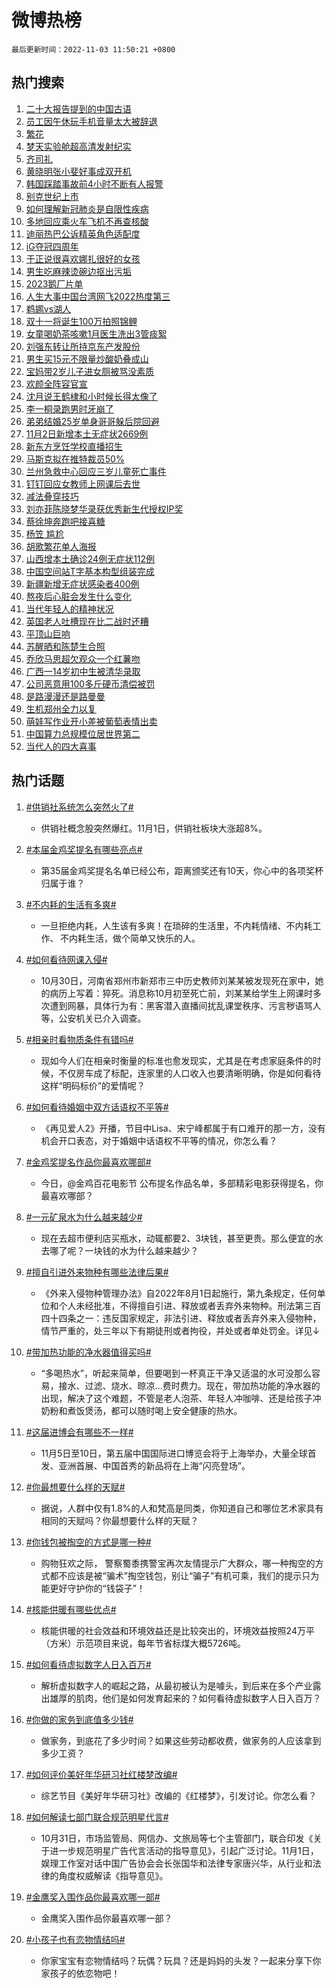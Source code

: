 # 微博热榜

`最后更新时间：2022-11-03 11:50:21 +0800`

## 热门搜索

1. [二十大报告提到的中国古语](https://m.weibo.cn/search?containerid=100103type%3D1%26t%3D10%26q%3D%23%E4%BA%8C%E5%8D%81%E5%A4%A7%E6%8A%A5%E5%91%8A%E6%8F%90%E5%88%B0%E7%9A%84%E4%B8%AD%E5%9B%BD%E5%8F%A4%E8%AF%AD%23&stream_entry_id=51&isnewpage=1&extparam=seat%3D1%26dgr%3D0%26c_type%3D51%26filter_type%3Drealtimehot%26pos%3D0%26cate%3D10103%26display_time%3D1667447419%26pre_seqid%3D16674474199970600105&luicode=10000011&lfid=106003type%253D25%2526t%253D3%2526disable_hot%253D1%2526filter_type%253Drealtimehot)
1. [员工因午休玩手机音量太大被辞退](https://m.weibo.cn/search?containerid=100103type%3D1%26t%3D10%26q%3D%23%E5%91%98%E5%B7%A5%E5%9B%A0%E5%8D%88%E4%BC%91%E7%8E%A9%E6%89%8B%E6%9C%BA%E9%9F%B3%E9%87%8F%E5%A4%AA%E5%A4%A7%E8%A2%AB%E8%BE%9E%E9%80%80%23&stream_entry_id=31&isnewpage=1&extparam=seat%3D1%26dgr%3D0%26c_type%3D31%26realpos%3D1%26filter_type%3Drealtimehot%26lcate%3D5001%26q%3D%2523%25E5%2591%2598%25E5%25B7%25A5%25E5%259B%25A0%25E5%258D%2588%25E4%25BC%2591%25E7%258E%25A9%25E6%2589%258B%25E6%259C%25BA%25E9%259F%25B3%25E9%2587%258F%25E5%25A4%25AA%25E5%25A4%25A7%25E8%25A2%25AB%25E8%25BE%259E%25E9%2580%2580%2523%26pos%3D0%26band_rank%3D1%26cate%3D0%26flag%3D1%26display_time%3D1667447419%26pre_seqid%3D16674474199970600105&luicode=10000011&lfid=106003type%253D25%2526t%253D3%2526disable_hot%253D1%2526filter_type%253Drealtimehot)
1. [繁花](https://m.weibo.cn/search?containerid=100103type%3D1%26t%3D10%26q%3D%E7%B9%81%E8%8A%B1&stream_entry_id=31&isnewpage=1&extparam=seat%3D1%26dgr%3D0%26c_type%3D31%26realpos%3D2%26filter_type%3Drealtimehot%26lcate%3D5001%26q%3D%25E7%25B9%2581%25E8%258A%25B1%26pos%3D1%26band_rank%3D2%26cate%3D0%26flag%3D1%26display_time%3D1667447419%26pre_seqid%3D16674474199970600105&luicode=10000011&lfid=106003type%253D25%2526t%253D3%2526disable_hot%253D1%2526filter_type%253Drealtimehot)
1. [梦天实验舱超高清发射纪实](https://m.weibo.cn/search?containerid=100103type%3D1%26t%3D10%26q%3D%23%E6%A2%A6%E5%A4%A9%E5%AE%9E%E9%AA%8C%E8%88%B1%E8%B6%85%E9%AB%98%E6%B8%85%E5%8F%91%E5%B0%84%E7%BA%AA%E5%AE%9E%23&stream_entry_id=31&isnewpage=1&extparam=seat%3D1%26dgr%3D0%26c_type%3D31%26realpos%3D3%26filter_type%3Drealtimehot%26lcate%3D5001%26q%3D%2523%25E6%25A2%25A6%25E5%25A4%25A9%25E5%25AE%259E%25E9%25AA%258C%25E8%2588%25B1%25E8%25B6%2585%25E9%25AB%2598%25E6%25B8%2585%25E5%258F%2591%25E5%25B0%2584%25E7%25BA%25AA%25E5%25AE%259E%2523%26pos%3D2%26band_rank%3D3%26cate%3D0%26flag%3D0%26display_time%3D1667447419%26pre_seqid%3D16674474199970600105&luicode=10000011&lfid=106003type%253D25%2526t%253D3%2526disable_hot%253D1%2526filter_type%253Drealtimehot)
1. [齐司礼](https://m.weibo.cn/search?containerid=100103type%3D1%26t%3D10%26q%3D%E9%BD%90%E5%8F%B8%E7%A4%BC&stream_entry_id=31&isnewpage=1&extparam=seat%3D1%26dgr%3D0%26c_type%3D31%26realpos%3D4%26filter_type%3Drealtimehot%26lcate%3D5001%26q%3D%25E9%25BD%2590%25E5%258F%25B8%25E7%25A4%25BC%26pos%3D3%26band_rank%3D4%26cate%3D0%26flag%3D1%26display_time%3D1667447419%26pre_seqid%3D16674474199970600105&luicode=10000011&lfid=106003type%253D25%2526t%253D3%2526disable_hot%253D1%2526filter_type%253Drealtimehot)
1. [黄晓明张小斐好事成双开机](https://m.weibo.cn/search?containerid=100103type%3D1%26t%3D10%26q%3D%23%E9%BB%84%E6%99%93%E6%98%8E%E5%BC%A0%E5%B0%8F%E6%96%90%E5%A5%BD%E4%BA%8B%E6%88%90%E5%8F%8C%E5%BC%80%E6%9C%BA%23&stream_entry_id=31&isnewpage=1&extparam=seat%3D1%26dgr%3D0%26c_type%3D31%26realpos%3D5%26filter_type%3Drealtimehot%26lcate%3D5001%26q%3D%2523%25E9%25BB%2584%25E6%2599%2593%25E6%2598%258E%25E5%25BC%25A0%25E5%25B0%258F%25E6%2596%2590%25E5%25A5%25BD%25E4%25BA%258B%25E6%2588%2590%25E5%258F%258C%25E5%25BC%2580%25E6%259C%25BA%2523%26pos%3D4%26band_rank%3D5%26cate%3D0%26flag%3D1%26display_time%3D1667447419%26pre_seqid%3D16674474199970600105&luicode=10000011&lfid=106003type%253D25%2526t%253D3%2526disable_hot%253D1%2526filter_type%253Drealtimehot)
1. [韩国踩踏事故前4小时不断有人报警](https://m.weibo.cn/search?containerid=100103type%3D1%26t%3D10%26q%3D%23%E9%9F%A9%E5%9B%BD%E8%B8%A9%E8%B8%8F%E4%BA%8B%E6%95%85%E5%89%8D4%E5%B0%8F%E6%97%B6%E4%B8%8D%E6%96%AD%E6%9C%89%E4%BA%BA%E6%8A%A5%E8%AD%A6%23&stream_entry_id=31&isnewpage=1&extparam=seat%3D1%26dgr%3D0%26c_type%3D31%26realpos%3D6%26filter_type%3Drealtimehot%26lcate%3D5001%26q%3D%2523%25E9%259F%25A9%25E5%259B%25BD%25E8%25B8%25A9%25E8%25B8%258F%25E4%25BA%258B%25E6%2595%2585%25E5%2589%258D4%25E5%25B0%258F%25E6%2597%25B6%25E4%25B8%258D%25E6%2596%25AD%25E6%259C%2589%25E4%25BA%25BA%25E6%258A%25A5%25E8%25AD%25A6%2523%26pos%3D5%26band_rank%3D6%26cate%3D0%26flag%3D2%26display_time%3D1667447419%26pre_seqid%3D16674474199970600105&luicode=10000011&lfid=106003type%253D25%2526t%253D3%2526disable_hot%253D1%2526filter_type%253Drealtimehot)
1. [别克世纪上市](https://m.weibo.cn/search?containerid=100103type%3D1%26t%3D10%26q%3D%23%E5%88%AB%E5%85%8B%E4%B8%96%E7%BA%AA%E4%B8%8A%E5%B8%82%23&stream_entry_id=31&isnewpage=1&extparam=seat%3D1%26dgr%3D0%26c_type%3D31%26filter_type%3Drealtimehot%26lcate%3D5001%26adid%3D169930%26q%3D%2523%25E5%2588%25AB%25E5%2585%258B%25E4%25B8%2596%25E7%25BA%25AA%25E4%25B8%258A%25E5%25B8%2582%2523%26pos%3D6%26band_rank%3D7%26topic_ad%3D1%26cate%3D0%26display_time%3D1667447419%26pre_seqid%3D16674474199970600105&luicode=10000011&lfid=106003type%253D25%2526t%253D3%2526disable_hot%253D1%2526filter_type%253Drealtimehot)
1. [如何理解新冠肺炎是自限性疾病](https://m.weibo.cn/search?containerid=100103type%3D1%26t%3D10%26q%3D%23%E5%A6%82%E4%BD%95%E7%90%86%E8%A7%A3%E6%96%B0%E5%86%A0%E8%82%BA%E7%82%8E%E6%98%AF%E8%87%AA%E9%99%90%E6%80%A7%E7%96%BE%E7%97%85%23&stream_entry_id=31&isnewpage=1&extparam=seat%3D1%26dgr%3D0%26c_type%3D31%26realpos%3D7%26filter_type%3Drealtimehot%26lcate%3D5001%26q%3D%2523%25E5%25A6%2582%25E4%25BD%2595%25E7%2590%2586%25E8%25A7%25A3%25E6%2596%25B0%25E5%2586%25A0%25E8%2582%25BA%25E7%2582%258E%25E6%2598%25AF%25E8%2587%25AA%25E9%2599%2590%25E6%2580%25A7%25E7%2596%25BE%25E7%2597%2585%2523%26pos%3D7%26band_rank%3D7%26cate%3D0%26flag%3D0%26display_time%3D1667447419%26pre_seqid%3D16674474199970600105&luicode=10000011&lfid=106003type%253D25%2526t%253D3%2526disable_hot%253D1%2526filter_type%253Drealtimehot)
1. [多地回应乘火车飞机不再查核酸](https://m.weibo.cn/search?containerid=100103type%3D1%26t%3D10%26q%3D%23%E5%A4%9A%E5%9C%B0%E5%9B%9E%E5%BA%94%E4%B9%98%E7%81%AB%E8%BD%A6%E9%A3%9E%E6%9C%BA%E4%B8%8D%E5%86%8D%E6%9F%A5%E6%A0%B8%E9%85%B8%23&stream_entry_id=31&isnewpage=1&extparam=seat%3D1%26dgr%3D0%26c_type%3D31%26realpos%3D8%26filter_type%3Drealtimehot%26lcate%3D5001%26q%3D%2523%25E5%25A4%259A%25E5%259C%25B0%25E5%259B%259E%25E5%25BA%2594%25E4%25B9%2598%25E7%2581%25AB%25E8%25BD%25A6%25E9%25A3%259E%25E6%259C%25BA%25E4%25B8%258D%25E5%2586%258D%25E6%259F%25A5%25E6%25A0%25B8%25E9%2585%25B8%2523%26pos%3D8%26band_rank%3D8%26cate%3D0%26flag%3D0%26display_time%3D1667447419%26pre_seqid%3D16674474199970600105&luicode=10000011&lfid=106003type%253D25%2526t%253D3%2526disable_hot%253D1%2526filter_type%253Drealtimehot)
1. [迪丽热巴公诉精英角色适配度](https://m.weibo.cn/search?containerid=100103type%3D1%26t%3D10%26q%3D%23%E8%BF%AA%E4%B8%BD%E7%83%AD%E5%B7%B4%E5%85%AC%E8%AF%89%E7%B2%BE%E8%8B%B1%E8%A7%92%E8%89%B2%E9%80%82%E9%85%8D%E5%BA%A6%23&stream_entry_id=31&isnewpage=1&extparam=seat%3D1%26dgr%3D0%26c_type%3D31%26realpos%3D9%26filter_type%3Drealtimehot%26lcate%3D5001%26q%3D%2523%25E8%25BF%25AA%25E4%25B8%25BD%25E7%2583%25AD%25E5%25B7%25B4%25E5%2585%25AC%25E8%25AF%2589%25E7%25B2%25BE%25E8%258B%25B1%25E8%25A7%2592%25E8%2589%25B2%25E9%2580%2582%25E9%2585%258D%25E5%25BA%25A6%2523%26pos%3D9%26band_rank%3D9%26cate%3D0%26flag%3D1%26display_time%3D1667447419%26pre_seqid%3D16674474199970600105&luicode=10000011&lfid=106003type%253D25%2526t%253D3%2526disable_hot%253D1%2526filter_type%253Drealtimehot)
1. [iG夺冠四周年](https://m.weibo.cn/search?containerid=100103type%3D1%26t%3D10%26q%3D%23iG%E5%A4%BA%E5%86%A0%E5%9B%9B%E5%91%A8%E5%B9%B4%23&stream_entry_id=31&isnewpage=1&extparam=seat%3D1%26dgr%3D0%26c_type%3D31%26realpos%3D10%26filter_type%3Drealtimehot%26lcate%3D5001%26q%3D%2523iG%25E5%25A4%25BA%25E5%2586%25A0%25E5%259B%259B%25E5%2591%25A8%25E5%25B9%25B4%2523%26pos%3D10%26band_rank%3D10%26cate%3D0%26flag%3D1%26display_time%3D1667447419%26pre_seqid%3D16674474199970600105&luicode=10000011&lfid=106003type%253D25%2526t%253D3%2526disable_hot%253D1%2526filter_type%253Drealtimehot)
1. [于正说很喜欢娜扎很好的女孩](https://m.weibo.cn/search?containerid=100103type%3D1%26t%3D10%26q%3D%23%E4%BA%8E%E6%AD%A3%E8%AF%B4%E5%BE%88%E5%96%9C%E6%AC%A2%E5%A8%9C%E6%89%8E%E5%BE%88%E5%A5%BD%E7%9A%84%E5%A5%B3%E5%AD%A9%23&stream_entry_id=31&isnewpage=1&extparam=seat%3D1%26dgr%3D0%26c_type%3D31%26realpos%3D11%26filter_type%3Drealtimehot%26lcate%3D5001%26q%3D%2523%25E4%25BA%258E%25E6%25AD%25A3%25E8%25AF%25B4%25E5%25BE%2588%25E5%2596%259C%25E6%25AC%25A2%25E5%25A8%259C%25E6%2589%258E%25E5%25BE%2588%25E5%25A5%25BD%25E7%259A%2584%25E5%25A5%25B3%25E5%25AD%25A9%2523%26pos%3D11%26band_rank%3D11%26cate%3D0%26flag%3D1%26display_time%3D1667447419%26pre_seqid%3D16674474199970600105&luicode=10000011&lfid=106003type%253D25%2526t%253D3%2526disable_hot%253D1%2526filter_type%253Drealtimehot)
1. [男生吃麻辣烫碗边抠出污垢](https://m.weibo.cn/search?containerid=100103type%3D1%26t%3D10%26q%3D%23%E7%94%B7%E7%94%9F%E5%90%83%E9%BA%BB%E8%BE%A3%E7%83%AB%E7%A2%97%E8%BE%B9%E6%8A%A0%E5%87%BA%E6%B1%A1%E5%9E%A2%23&stream_entry_id=31&isnewpage=1&extparam=seat%3D1%26dgr%3D0%26c_type%3D31%26realpos%3D12%26filter_type%3Drealtimehot%26lcate%3D5001%26q%3D%2523%25E7%2594%25B7%25E7%2594%259F%25E5%2590%2583%25E9%25BA%25BB%25E8%25BE%25A3%25E7%2583%25AB%25E7%25A2%2597%25E8%25BE%25B9%25E6%258A%25A0%25E5%2587%25BA%25E6%25B1%25A1%25E5%259E%25A2%2523%26pos%3D12%26band_rank%3D12%26cate%3D0%26flag%3D1%26display_time%3D1667447419%26pre_seqid%3D16674474199970600105&luicode=10000011&lfid=106003type%253D25%2526t%253D3%2526disable_hot%253D1%2526filter_type%253Drealtimehot)
1. [2023鹅厂片单](https://m.weibo.cn/search?containerid=100103type%3D1%26t%3D10%26q%3D%232023%E9%B9%85%E5%8E%82%E7%89%87%E5%8D%95%23&stream_entry_id=31&isnewpage=1&extparam=seat%3D1%26dgr%3D0%26c_type%3D31%26realpos%3D13%26filter_type%3Drealtimehot%26lcate%3D5001%26q%3D%25232023%25E9%25B9%2585%25E5%258E%2582%25E7%2589%2587%25E5%258D%2595%2523%26pos%3D13%26band_rank%3D13%26cate%3D0%26flag%3D1%26display_time%3D1667447419%26pre_seqid%3D16674474199970600105&luicode=10000011&lfid=106003type%253D25%2526t%253D3%2526disable_hot%253D1%2526filter_type%253Drealtimehot)
1. [人生大事中国台湾网飞2022热度第三](https://m.weibo.cn/search?containerid=100103type%3D1%26t%3D10%26q%3D%23%E4%BA%BA%E7%94%9F%E5%A4%A7%E4%BA%8B%E4%B8%AD%E5%9B%BD%E5%8F%B0%E6%B9%BE%E7%BD%91%E9%A3%9E2022%E7%83%AD%E5%BA%A6%E7%AC%AC%E4%B8%89%23&stream_entry_id=31&isnewpage=1&extparam=seat%3D1%26dgr%3D0%26c_type%3D31%26realpos%3D14%26filter_type%3Drealtimehot%26lcate%3D5001%26q%3D%2523%25E4%25BA%25BA%25E7%2594%259F%25E5%25A4%25A7%25E4%25BA%258B%25E4%25B8%25AD%25E5%259B%25BD%25E5%258F%25B0%25E6%25B9%25BE%25E7%25BD%2591%25E9%25A3%259E2022%25E7%2583%25AD%25E5%25BA%25A6%25E7%25AC%25AC%25E4%25B8%2589%2523%26pos%3D14%26band_rank%3D14%26cate%3D0%26flag%3D0%26display_time%3D1667447419%26pre_seqid%3D16674474199970600105&luicode=10000011&lfid=106003type%253D25%2526t%253D3%2526disable_hot%253D1%2526filter_type%253Drealtimehot)
1. [鹈鹕vs湖人](https://m.weibo.cn/search?containerid=100103type%3D1%26t%3D10%26q%3D%23%E9%B9%88%E9%B9%95vs%E6%B9%96%E4%BA%BA%23&stream_entry_id=31&isnewpage=1&extparam=seat%3D1%26dgr%3D0%26c_type%3D31%26realpos%3D15%26filter_type%3Drealtimehot%26lcate%3D5001%26q%3D%2523%25E9%25B9%2588%25E9%25B9%2595vs%25E6%25B9%2596%25E4%25BA%25BA%2523%26pos%3D15%26band_rank%3D15%26cate%3D0%26flag%3D1%26display_time%3D1667447419%26pre_seqid%3D16674474199970600105&luicode=10000011&lfid=106003type%253D25%2526t%253D3%2526disable_hot%253D1%2526filter_type%253Drealtimehot)
1. [双十一将诞生100万拍照锦鲤](https://m.weibo.cn/search?containerid=100103type%3D1%26t%3D10%26q%3D%23%E5%8F%8C%E5%8D%81%E4%B8%80%E5%B0%86%E8%AF%9E%E7%94%9F100%E4%B8%87%E6%8B%8D%E7%85%A7%E9%94%A6%E9%B2%A4%23&stream_entry_id=31&isnewpage=1&extparam=seat%3D1%26dgr%3D0%26c_type%3D31%26realpos%3D16%26filter_type%3Drealtimehot%26lcate%3D5001%26q%3D%2523%25E5%258F%258C%25E5%258D%2581%25E4%25B8%2580%25E5%25B0%2586%25E8%25AF%259E%25E7%2594%259F100%25E4%25B8%2587%25E6%258B%258D%25E7%2585%25A7%25E9%2594%25A6%25E9%25B2%25A4%2523%26pos%3D16%26band_rank%3D16%26cate%3D0%26flag%3D1%26display_time%3D1667447419%26pre_seqid%3D16674474199970600105&luicode=10000011&lfid=106003type%253D25%2526t%253D3%2526disable_hot%253D1%2526filter_type%253Drealtimehot)
1. [女童喝奶茶咳嗽1月医生洗出3管痰絮](https://m.weibo.cn/search?containerid=100103type%3D1%26t%3D10%26q%3D%23%E5%A5%B3%E7%AB%A5%E5%96%9D%E5%A5%B6%E8%8C%B6%E5%92%B3%E5%97%BD1%E6%9C%88%E5%8C%BB%E7%94%9F%E6%B4%97%E5%87%BA3%E7%AE%A1%E7%97%B0%E7%B5%AE%23&stream_entry_id=31&isnewpage=1&extparam=seat%3D1%26dgr%3D0%26c_type%3D31%26realpos%3D17%26filter_type%3Drealtimehot%26lcate%3D5001%26q%3D%2523%25E5%25A5%25B3%25E7%25AB%25A5%25E5%2596%259D%25E5%25A5%25B6%25E8%258C%25B6%25E5%2592%25B3%25E5%2597%25BD1%25E6%259C%2588%25E5%258C%25BB%25E7%2594%259F%25E6%25B4%2597%25E5%2587%25BA3%25E7%25AE%25A1%25E7%2597%25B0%25E7%25B5%25AE%2523%26pos%3D17%26band_rank%3D17%26cate%3D0%26flag%3D0%26display_time%3D1667447419%26pre_seqid%3D16674474199970600105&luicode=10000011&lfid=106003type%253D25%2526t%253D3%2526disable_hot%253D1%2526filter_type%253Drealtimehot)
1. [刘强东转让所持京东产发股份](https://m.weibo.cn/search?containerid=100103type%3D1%26t%3D10%26q%3D%23%E5%88%98%E5%BC%BA%E4%B8%9C%E8%BD%AC%E8%AE%A9%E6%89%80%E6%8C%81%E4%BA%AC%E4%B8%9C%E4%BA%A7%E5%8F%91%E8%82%A1%E4%BB%BD%23&stream_entry_id=31&isnewpage=1&extparam=seat%3D1%26dgr%3D0%26c_type%3D31%26realpos%3D18%26filter_type%3Drealtimehot%26lcate%3D5001%26q%3D%2523%25E5%2588%2598%25E5%25BC%25BA%25E4%25B8%259C%25E8%25BD%25AC%25E8%25AE%25A9%25E6%2589%2580%25E6%258C%2581%25E4%25BA%25AC%25E4%25B8%259C%25E4%25BA%25A7%25E5%258F%2591%25E8%2582%25A1%25E4%25BB%25BD%2523%26pos%3D18%26band_rank%3D18%26cate%3D0%26flag%3D0%26display_time%3D1667447419%26pre_seqid%3D16674474199970600105&luicode=10000011&lfid=106003type%253D25%2526t%253D3%2526disable_hot%253D1%2526filter_type%253Drealtimehot)
1. [男生买15元不限量炒酸奶叠成山](https://m.weibo.cn/search?containerid=100103type%3D1%26t%3D10%26q%3D%23%E7%94%B7%E7%94%9F%E4%B9%B015%E5%85%83%E4%B8%8D%E9%99%90%E9%87%8F%E7%82%92%E9%85%B8%E5%A5%B6%E5%8F%A0%E6%88%90%E5%B1%B1%23&stream_entry_id=31&isnewpage=1&extparam=seat%3D1%26dgr%3D0%26c_type%3D31%26realpos%3D19%26filter_type%3Drealtimehot%26lcate%3D5001%26q%3D%2523%25E7%2594%25B7%25E7%2594%259F%25E4%25B9%25B015%25E5%2585%2583%25E4%25B8%258D%25E9%2599%2590%25E9%2587%258F%25E7%2582%2592%25E9%2585%25B8%25E5%25A5%25B6%25E5%258F%25A0%25E6%2588%2590%25E5%25B1%25B1%2523%26pos%3D19%26band_rank%3D19%26cate%3D0%26flag%3D0%26display_time%3D1667447419%26pre_seqid%3D16674474199970600105&luicode=10000011&lfid=106003type%253D25%2526t%253D3%2526disable_hot%253D1%2526filter_type%253Drealtimehot)
1. [宝妈带2岁儿子进女厕被骂没素质](https://m.weibo.cn/search?containerid=100103type%3D1%26t%3D10%26q%3D%23%E5%AE%9D%E5%A6%88%E5%B8%A62%E5%B2%81%E5%84%BF%E5%AD%90%E8%BF%9B%E5%A5%B3%E5%8E%95%E8%A2%AB%E9%AA%82%E6%B2%A1%E7%B4%A0%E8%B4%A8%23&stream_entry_id=31&isnewpage=1&extparam=seat%3D1%26dgr%3D0%26c_type%3D31%26realpos%3D20%26filter_type%3Drealtimehot%26lcate%3D5001%26q%3D%2523%25E5%25AE%259D%25E5%25A6%2588%25E5%25B8%25A62%25E5%25B2%2581%25E5%2584%25BF%25E5%25AD%2590%25E8%25BF%259B%25E5%25A5%25B3%25E5%258E%2595%25E8%25A2%25AB%25E9%25AA%2582%25E6%25B2%25A1%25E7%25B4%25A0%25E8%25B4%25A8%2523%26pos%3D20%26band_rank%3D20%26cate%3D0%26flag%3D0%26display_time%3D1667447419%26pre_seqid%3D16674474199970600105&luicode=10000011&lfid=106003type%253D25%2526t%253D3%2526disable_hot%253D1%2526filter_type%253Drealtimehot)
1. [欢颜全阵容官宣](https://m.weibo.cn/search?containerid=100103type%3D1%26t%3D10%26q%3D%23%E6%AC%A2%E9%A2%9C%E5%85%A8%E9%98%B5%E5%AE%B9%E5%AE%98%E5%AE%A3%23&stream_entry_id=31&isnewpage=1&extparam=seat%3D1%26dgr%3D0%26c_type%3D31%26realpos%3D21%26filter_type%3Drealtimehot%26lcate%3D5001%26q%3D%2523%25E6%25AC%25A2%25E9%25A2%259C%25E5%2585%25A8%25E9%2598%25B5%25E5%25AE%25B9%25E5%25AE%2598%25E5%25AE%25A3%2523%26pos%3D21%26band_rank%3D21%26cate%3D0%26flag%3D1%26display_time%3D1667447419%26pre_seqid%3D16674474199970600105&luicode=10000011&lfid=106003type%253D25%2526t%253D3%2526disable_hot%253D1%2526filter_type%253Drealtimehot)
1. [沈月说王鹤棣和小时候长得太像了](https://m.weibo.cn/search?containerid=100103type%3D1%26t%3D10%26q%3D%23%E6%B2%88%E6%9C%88%E8%AF%B4%E7%8E%8B%E9%B9%A4%E6%A3%A3%E5%92%8C%E5%B0%8F%E6%97%B6%E5%80%99%E9%95%BF%E5%BE%97%E5%A4%AA%E5%83%8F%E4%BA%86%23&stream_entry_id=31&isnewpage=1&extparam=seat%3D1%26dgr%3D0%26c_type%3D31%26realpos%3D22%26filter_type%3Drealtimehot%26lcate%3D5001%26q%3D%2523%25E6%25B2%2588%25E6%259C%2588%25E8%25AF%25B4%25E7%258E%258B%25E9%25B9%25A4%25E6%25A3%25A3%25E5%2592%258C%25E5%25B0%258F%25E6%2597%25B6%25E5%2580%2599%25E9%2595%25BF%25E5%25BE%2597%25E5%25A4%25AA%25E5%2583%258F%25E4%25BA%2586%2523%26pos%3D22%26band_rank%3D22%26cate%3D0%26flag%3D0%26display_time%3D1667447419%26pre_seqid%3D16674474199970600105&luicode=10000011&lfid=106003type%253D25%2526t%253D3%2526disable_hot%253D1%2526filter_type%253Drealtimehot)
1. [李一桐录跑男时牙崩了](https://m.weibo.cn/search?containerid=100103type%3D1%26t%3D10%26q%3D%23%E6%9D%8E%E4%B8%80%E6%A1%90%E5%BD%95%E8%B7%91%E7%94%B7%E6%97%B6%E7%89%99%E5%B4%A9%E4%BA%86%23&stream_entry_id=31&isnewpage=1&extparam=seat%3D1%26dgr%3D0%26c_type%3D31%26realpos%3D23%26filter_type%3Drealtimehot%26lcate%3D5001%26q%3D%2523%25E6%259D%258E%25E4%25B8%2580%25E6%25A1%2590%25E5%25BD%2595%25E8%25B7%2591%25E7%2594%25B7%25E6%2597%25B6%25E7%2589%2599%25E5%25B4%25A9%25E4%25BA%2586%2523%26pos%3D23%26band_rank%3D23%26cate%3D0%26flag%3D2%26display_time%3D1667447419%26pre_seqid%3D16674474199970600105&luicode=10000011&lfid=106003type%253D25%2526t%253D3%2526disable_hot%253D1%2526filter_type%253Drealtimehot)
1. [弟弟结婚25岁单身哥哥躲后院回避](https://m.weibo.cn/search?containerid=100103type%3D1%26t%3D10%26q%3D%23%E5%BC%9F%E5%BC%9F%E7%BB%93%E5%A9%9A25%E5%B2%81%E5%8D%95%E8%BA%AB%E5%93%A5%E5%93%A5%E8%BA%B2%E5%90%8E%E9%99%A2%E5%9B%9E%E9%81%BF%23&stream_entry_id=31&isnewpage=1&extparam=seat%3D1%26dgr%3D0%26c_type%3D31%26realpos%3D24%26filter_type%3Drealtimehot%26lcate%3D5001%26q%3D%2523%25E5%25BC%259F%25E5%25BC%259F%25E7%25BB%2593%25E5%25A9%259A25%25E5%25B2%2581%25E5%258D%2595%25E8%25BA%25AB%25E5%2593%25A5%25E5%2593%25A5%25E8%25BA%25B2%25E5%2590%258E%25E9%2599%25A2%25E5%259B%259E%25E9%2581%25BF%2523%26pos%3D24%26band_rank%3D24%26cate%3D0%26flag%3D0%26display_time%3D1667447419%26pre_seqid%3D16674474199970600105&luicode=10000011&lfid=106003type%253D25%2526t%253D3%2526disable_hot%253D1%2526filter_type%253Drealtimehot)
1. [11月2日新增本土无症状2669例](https://m.weibo.cn/search?containerid=100103type%3D1%26t%3D10%26q%3D%2311%E6%9C%882%E6%97%A5%E6%96%B0%E5%A2%9E%E6%9C%AC%E5%9C%9F%E6%97%A0%E7%97%87%E7%8A%B62669%E4%BE%8B%23&stream_entry_id=31&isnewpage=1&extparam=seat%3D1%26dgr%3D0%26c_type%3D31%26realpos%3D25%26filter_type%3Drealtimehot%26lcate%3D5001%26q%3D%252311%25E6%259C%25882%25E6%2597%25A5%25E6%2596%25B0%25E5%25A2%259E%25E6%259C%25AC%25E5%259C%259F%25E6%2597%25A0%25E7%2597%2587%25E7%258A%25B62669%25E4%25BE%258B%2523%26pos%3D25%26band_rank%3D25%26cate%3D0%26flag%3D0%26display_time%3D1667447419%26pre_seqid%3D16674474199970600105&luicode=10000011&lfid=106003type%253D25%2526t%253D3%2526disable_hot%253D1%2526filter_type%253Drealtimehot)
1. [新东方烹饪学校直播招生](https://m.weibo.cn/search?containerid=100103type%3D1%26t%3D10%26q%3D%23%E6%96%B0%E4%B8%9C%E6%96%B9%E7%83%B9%E9%A5%AA%E5%AD%A6%E6%A0%A1%E7%9B%B4%E6%92%AD%E6%8B%9B%E7%94%9F%23&stream_entry_id=31&isnewpage=1&extparam=seat%3D1%26dgr%3D0%26c_type%3D31%26realpos%3D26%26filter_type%3Drealtimehot%26lcate%3D5001%26q%3D%2523%25E6%2596%25B0%25E4%25B8%259C%25E6%2596%25B9%25E7%2583%25B9%25E9%25A5%25AA%25E5%25AD%25A6%25E6%25A0%25A1%25E7%259B%25B4%25E6%2592%25AD%25E6%258B%259B%25E7%2594%259F%2523%26pos%3D26%26band_rank%3D26%26cate%3D0%26flag%3D1%26display_time%3D1667447419%26pre_seqid%3D16674474199970600105&luicode=10000011&lfid=106003type%253D25%2526t%253D3%2526disable_hot%253D1%2526filter_type%253Drealtimehot)
1. [马斯克拟在推特裁员50%](https://m.weibo.cn/search?containerid=100103type%3D1%26t%3D10%26q%3D%23%E9%A9%AC%E6%96%AF%E5%85%8B%E6%8B%9F%E5%9C%A8%E6%8E%A8%E7%89%B9%E8%A3%81%E5%91%9850%25%23&stream_entry_id=31&isnewpage=1&extparam=seat%3D1%26dgr%3D0%26c_type%3D31%26realpos%3D27%26filter_type%3Drealtimehot%26lcate%3D5001%26q%3D%2523%25E9%25A9%25AC%25E6%2596%25AF%25E5%2585%258B%25E6%258B%259F%25E5%259C%25A8%25E6%258E%25A8%25E7%2589%25B9%25E8%25A3%2581%25E5%2591%259850%2525%2523%26pos%3D27%26band_rank%3D27%26cate%3D0%26flag%3D0%26display_time%3D1667447419%26pre_seqid%3D16674474199970600105&luicode=10000011&lfid=106003type%253D25%2526t%253D3%2526disable_hot%253D1%2526filter_type%253Drealtimehot)
1. [兰州急救中心回应三岁儿童死亡事件](https://m.weibo.cn/search?containerid=100103type%3D1%26t%3D10%26q%3D%23%E5%85%B0%E5%B7%9E%E6%80%A5%E6%95%91%E4%B8%AD%E5%BF%83%E5%9B%9E%E5%BA%94%E4%B8%89%E5%B2%81%E5%84%BF%E7%AB%A5%E6%AD%BB%E4%BA%A1%E4%BA%8B%E4%BB%B6%23&stream_entry_id=31&isnewpage=1&extparam=seat%3D1%26dgr%3D0%26c_type%3D31%26realpos%3D28%26filter_type%3Drealtimehot%26lcate%3D5001%26q%3D%2523%25E5%2585%25B0%25E5%25B7%259E%25E6%2580%25A5%25E6%2595%2591%25E4%25B8%25AD%25E5%25BF%2583%25E5%259B%259E%25E5%25BA%2594%25E4%25B8%2589%25E5%25B2%2581%25E5%2584%25BF%25E7%25AB%25A5%25E6%25AD%25BB%25E4%25BA%25A1%25E4%25BA%258B%25E4%25BB%25B6%2523%26pos%3D28%26band_rank%3D28%26cate%3D0%26flag%3D0%26display_time%3D1667447419%26pre_seqid%3D16674474199970600105&luicode=10000011&lfid=106003type%253D25%2526t%253D3%2526disable_hot%253D1%2526filter_type%253Drealtimehot)
1. [钉钉回应女教师上网课后去世](https://m.weibo.cn/search?containerid=100103type%3D1%26t%3D10%26q%3D%23%E9%92%89%E9%92%89%E5%9B%9E%E5%BA%94%E5%A5%B3%E6%95%99%E5%B8%88%E4%B8%8A%E7%BD%91%E8%AF%BE%E5%90%8E%E5%8E%BB%E4%B8%96%23&stream_entry_id=31&isnewpage=1&extparam=seat%3D1%26dgr%3D0%26c_type%3D31%26realpos%3D29%26filter_type%3Drealtimehot%26lcate%3D5001%26q%3D%2523%25E9%2592%2589%25E9%2592%2589%25E5%259B%259E%25E5%25BA%2594%25E5%25A5%25B3%25E6%2595%2599%25E5%25B8%2588%25E4%25B8%258A%25E7%25BD%2591%25E8%25AF%25BE%25E5%2590%258E%25E5%258E%25BB%25E4%25B8%2596%2523%26pos%3D29%26band_rank%3D29%26cate%3D0%26flag%3D0%26display_time%3D1667447419%26pre_seqid%3D16674474199970600105&luicode=10000011&lfid=106003type%253D25%2526t%253D3%2526disable_hot%253D1%2526filter_type%253Drealtimehot)
1. [减法叠穿技巧](https://m.weibo.cn/search?containerid=100103type%3D1%26t%3D10%26q%3D%23%E5%87%8F%E6%B3%95%E5%8F%A0%E7%A9%BF%E6%8A%80%E5%B7%A7%23&stream_entry_id=31&isnewpage=1&extparam=seat%3D1%26dgr%3D0%26c_type%3D31%26realpos%3D30%26filter_type%3Drealtimehot%26lcate%3D5001%26q%3D%2523%25E5%2587%258F%25E6%25B3%2595%25E5%258F%25A0%25E7%25A9%25BF%25E6%258A%2580%25E5%25B7%25A7%2523%26pos%3D30%26band_rank%3D30%26cate%3D0%26flag%3D0%26display_time%3D1667447419%26pre_seqid%3D16674474199970600105&luicode=10000011&lfid=106003type%253D25%2526t%253D3%2526disable_hot%253D1%2526filter_type%253Drealtimehot)
1. [刘亦菲陈晓梦华录获优秀新生代授权IP奖](https://m.weibo.cn/search?containerid=100103type%3D1%26t%3D10%26q%3D%23%E5%88%98%E4%BA%A6%E8%8F%B2%E9%99%88%E6%99%93%E6%A2%A6%E5%8D%8E%E5%BD%95%E8%8E%B7%E4%BC%98%E7%A7%80%E6%96%B0%E7%94%9F%E4%BB%A3%E6%8E%88%E6%9D%83IP%E5%A5%96%23&stream_entry_id=31&isnewpage=1&extparam=seat%3D1%26dgr%3D0%26c_type%3D31%26realpos%3D31%26filter_type%3Drealtimehot%26lcate%3D5001%26q%3D%2523%25E5%2588%2598%25E4%25BA%25A6%25E8%258F%25B2%25E9%2599%2588%25E6%2599%2593%25E6%25A2%25A6%25E5%258D%258E%25E5%25BD%2595%25E8%258E%25B7%25E4%25BC%2598%25E7%25A7%2580%25E6%2596%25B0%25E7%2594%259F%25E4%25BB%25A3%25E6%258E%2588%25E6%259D%2583IP%25E5%25A5%2596%2523%26pos%3D31%26band_rank%3D31%26cate%3D0%26flag%3D0%26display_time%3D1667447419%26pre_seqid%3D16674474199970600105&luicode=10000011&lfid=106003type%253D25%2526t%253D3%2526disable_hot%253D1%2526filter_type%253Drealtimehot)
1. [蔡徐坤奔跑吧接喜糖](https://m.weibo.cn/search?containerid=100103type%3D1%26t%3D10%26q%3D%23%E8%94%A1%E5%BE%90%E5%9D%A4%E5%A5%94%E8%B7%91%E5%90%A7%E6%8E%A5%E5%96%9C%E7%B3%96%23&stream_entry_id=31&isnewpage=1&extparam=seat%3D1%26dgr%3D0%26c_type%3D31%26realpos%3D32%26filter_type%3Drealtimehot%26lcate%3D5001%26q%3D%2523%25E8%2594%25A1%25E5%25BE%2590%25E5%259D%25A4%25E5%25A5%2594%25E8%25B7%2591%25E5%2590%25A7%25E6%258E%25A5%25E5%2596%259C%25E7%25B3%2596%2523%26pos%3D32%26band_rank%3D32%26cate%3D0%26flag%3D1%26display_time%3D1667447419%26pre_seqid%3D16674474199970600105&luicode=10000011&lfid=106003type%253D25%2526t%253D3%2526disable_hot%253D1%2526filter_type%253Drealtimehot)
1. [杨笠 尴尬](https://m.weibo.cn/search?containerid=100103type%3D1%26t%3D10%26q%3D%E6%9D%A8%E7%AC%A0+%E5%B0%B4%E5%B0%AC&stream_entry_id=31&isnewpage=1&extparam=seat%3D1%26dgr%3D0%26c_type%3D31%26realpos%3D33%26filter_type%3Drealtimehot%26lcate%3D5001%26q%3D%25E6%259D%25A8%25E7%25AC%25A0%2520%25E5%25B0%25B4%25E5%25B0%25AC%26pos%3D33%26band_rank%3D33%26cate%3D0%26flag%3D0%26display_time%3D1667447419%26pre_seqid%3D16674474199970600105&luicode=10000011&lfid=106003type%253D25%2526t%253D3%2526disable_hot%253D1%2526filter_type%253Drealtimehot)
1. [胡歌繁花单人海报](https://m.weibo.cn/search?containerid=100103type%3D1%26t%3D10%26q%3D%23%E8%83%A1%E6%AD%8C%E7%B9%81%E8%8A%B1%E5%8D%95%E4%BA%BA%E6%B5%B7%E6%8A%A5%23&stream_entry_id=31&isnewpage=1&extparam=seat%3D1%26dgr%3D0%26c_type%3D31%26realpos%3D34%26filter_type%3Drealtimehot%26lcate%3D5001%26q%3D%2523%25E8%2583%25A1%25E6%25AD%258C%25E7%25B9%2581%25E8%258A%25B1%25E5%258D%2595%25E4%25BA%25BA%25E6%25B5%25B7%25E6%258A%25A5%2523%26pos%3D34%26band_rank%3D34%26cate%3D0%26flag%3D1%26display_time%3D1667447419%26pre_seqid%3D16674474199970600105&luicode=10000011&lfid=106003type%253D25%2526t%253D3%2526disable_hot%253D1%2526filter_type%253Drealtimehot)
1. [山西增本土确诊24例无症状112例](https://m.weibo.cn/search?containerid=100103type%3D1%26t%3D10%26q%3D%23%E5%B1%B1%E8%A5%BF%E5%A2%9E%E6%9C%AC%E5%9C%9F%E7%A1%AE%E8%AF%8A24%E4%BE%8B%E6%97%A0%E7%97%87%E7%8A%B6112%E4%BE%8B%23&stream_entry_id=31&isnewpage=1&extparam=seat%3D1%26dgr%3D0%26c_type%3D31%26realpos%3D35%26filter_type%3Drealtimehot%26lcate%3D5001%26q%3D%2523%25E5%25B1%25B1%25E8%25A5%25BF%25E5%25A2%259E%25E6%259C%25AC%25E5%259C%259F%25E7%25A1%25AE%25E8%25AF%258A24%25E4%25BE%258B%25E6%2597%25A0%25E7%2597%2587%25E7%258A%25B6112%25E4%25BE%258B%2523%26pos%3D35%26band_rank%3D35%26cate%3D0%26flag%3D0%26display_time%3D1667447419%26pre_seqid%3D16674474199970600105&luicode=10000011&lfid=106003type%253D25%2526t%253D3%2526disable_hot%253D1%2526filter_type%253Drealtimehot)
1. [中国空间站T字基本构型组装完成](https://m.weibo.cn/search?containerid=100103type%3D1%26t%3D10%26q%3D%23%E4%B8%AD%E5%9B%BD%E7%A9%BA%E9%97%B4%E7%AB%99T%E5%AD%97%E5%9F%BA%E6%9C%AC%E6%9E%84%E5%9E%8B%E7%BB%84%E8%A3%85%E5%AE%8C%E6%88%90%23&stream_entry_id=31&isnewpage=1&extparam=seat%3D1%26dgr%3D0%26c_type%3D31%26realpos%3D36%26filter_type%3Drealtimehot%26lcate%3D5001%26q%3D%2523%25E4%25B8%25AD%25E5%259B%25BD%25E7%25A9%25BA%25E9%2597%25B4%25E7%25AB%2599T%25E5%25AD%2597%25E5%259F%25BA%25E6%259C%25AC%25E6%259E%2584%25E5%259E%258B%25E7%25BB%2584%25E8%25A3%2585%25E5%25AE%258C%25E6%2588%2590%2523%26pos%3D36%26band_rank%3D36%26cate%3D0%26flag%3D0%26display_time%3D1667447419%26pre_seqid%3D16674474199970600105&luicode=10000011&lfid=106003type%253D25%2526t%253D3%2526disable_hot%253D1%2526filter_type%253Drealtimehot)
1. [新疆新增无症状感染者400例](https://m.weibo.cn/search?containerid=100103type%3D1%26t%3D10%26q%3D%23%E6%96%B0%E7%96%86%E6%96%B0%E5%A2%9E%E6%97%A0%E7%97%87%E7%8A%B6%E6%84%9F%E6%9F%93%E8%80%85400%E4%BE%8B%23&stream_entry_id=31&isnewpage=1&extparam=seat%3D1%26dgr%3D0%26c_type%3D31%26realpos%3D37%26filter_type%3Drealtimehot%26lcate%3D5001%26q%3D%2523%25E6%2596%25B0%25E7%2596%2586%25E6%2596%25B0%25E5%25A2%259E%25E6%2597%25A0%25E7%2597%2587%25E7%258A%25B6%25E6%2584%259F%25E6%259F%2593%25E8%2580%2585400%25E4%25BE%258B%2523%26pos%3D37%26band_rank%3D37%26cate%3D0%26flag%3D0%26display_time%3D1667447419%26pre_seqid%3D16674474199970600105&luicode=10000011&lfid=106003type%253D25%2526t%253D3%2526disable_hot%253D1%2526filter_type%253Drealtimehot)
1. [熬夜后心脏会发生什么变化](https://m.weibo.cn/search?containerid=100103type%3D1%26t%3D10%26q%3D%23%E7%86%AC%E5%A4%9C%E5%90%8E%E5%BF%83%E8%84%8F%E4%BC%9A%E5%8F%91%E7%94%9F%E4%BB%80%E4%B9%88%E5%8F%98%E5%8C%96%23&stream_entry_id=31&isnewpage=1&extparam=seat%3D1%26dgr%3D0%26c_type%3D31%26realpos%3D38%26filter_type%3Drealtimehot%26lcate%3D5001%26q%3D%2523%25E7%2586%25AC%25E5%25A4%259C%25E5%2590%258E%25E5%25BF%2583%25E8%2584%258F%25E4%25BC%259A%25E5%258F%2591%25E7%2594%259F%25E4%25BB%2580%25E4%25B9%2588%25E5%258F%2598%25E5%258C%2596%2523%26pos%3D38%26band_rank%3D38%26cate%3D0%26flag%3D0%26display_time%3D1667447419%26pre_seqid%3D16674474199970600105&luicode=10000011&lfid=106003type%253D25%2526t%253D3%2526disable_hot%253D1%2526filter_type%253Drealtimehot)
1. [当代年轻人的精神状况](https://m.weibo.cn/search?containerid=100103type%3D1%26t%3D10%26q%3D%23%E5%BD%93%E4%BB%A3%E5%B9%B4%E8%BD%BB%E4%BA%BA%E7%9A%84%E7%B2%BE%E7%A5%9E%E7%8A%B6%E5%86%B5%23&stream_entry_id=31&isnewpage=1&extparam=seat%3D1%26dgr%3D0%26c_type%3D31%26realpos%3D39%26filter_type%3Drealtimehot%26lcate%3D5001%26q%3D%2523%25E5%25BD%2593%25E4%25BB%25A3%25E5%25B9%25B4%25E8%25BD%25BB%25E4%25BA%25BA%25E7%259A%2584%25E7%25B2%25BE%25E7%25A5%259E%25E7%258A%25B6%25E5%2586%25B5%2523%26pos%3D39%26band_rank%3D39%26cate%3D0%26flag%3D1%26display_time%3D1667447419%26pre_seqid%3D16674474199970600105&luicode=10000011&lfid=106003type%253D25%2526t%253D3%2526disable_hot%253D1%2526filter_type%253Drealtimehot)
1. [英国老人吐槽现在比二战时还糟](https://m.weibo.cn/search?containerid=100103type%3D1%26t%3D10%26q%3D%23%E8%8B%B1%E5%9B%BD%E8%80%81%E4%BA%BA%E5%90%90%E6%A7%BD%E7%8E%B0%E5%9C%A8%E6%AF%94%E4%BA%8C%E6%88%98%E6%97%B6%E8%BF%98%E7%B3%9F%23&stream_entry_id=31&isnewpage=1&extparam=seat%3D1%26dgr%3D0%26c_type%3D31%26realpos%3D40%26filter_type%3Drealtimehot%26lcate%3D5001%26q%3D%2523%25E8%258B%25B1%25E5%259B%25BD%25E8%2580%2581%25E4%25BA%25BA%25E5%2590%2590%25E6%25A7%25BD%25E7%258E%25B0%25E5%259C%25A8%25E6%25AF%2594%25E4%25BA%258C%25E6%2588%2598%25E6%2597%25B6%25E8%25BF%2598%25E7%25B3%259F%2523%26pos%3D40%26band_rank%3D40%26cate%3D0%26flag%3D0%26display_time%3D1667447419%26pre_seqid%3D16674474199970600105&luicode=10000011&lfid=106003type%253D25%2526t%253D3%2526disable_hot%253D1%2526filter_type%253Drealtimehot)
1. [平顶山巨响](https://m.weibo.cn/search?containerid=100103type%3D1%26t%3D10%26q%3D%23%E5%B9%B3%E9%A1%B6%E5%B1%B1%E5%B7%A8%E5%93%8D%23&stream_entry_id=31&isnewpage=1&extparam=seat%3D1%26dgr%3D0%26c_type%3D31%26realpos%3D41%26filter_type%3Drealtimehot%26lcate%3D5001%26q%3D%2523%25E5%25B9%25B3%25E9%25A1%25B6%25E5%25B1%25B1%25E5%25B7%25A8%25E5%2593%258D%2523%26pos%3D41%26band_rank%3D41%26cate%3D0%26flag%3D0%26display_time%3D1667447419%26pre_seqid%3D16674474199970600105&luicode=10000011&lfid=106003type%253D25%2526t%253D3%2526disable_hot%253D1%2526filter_type%253Drealtimehot)
1. [苏醒晒和陈楚生合照](https://m.weibo.cn/search?containerid=100103type%3D1%26t%3D10%26q%3D%23%E8%8B%8F%E9%86%92%E6%99%92%E5%92%8C%E9%99%88%E6%A5%9A%E7%94%9F%E5%90%88%E7%85%A7%23&stream_entry_id=31&isnewpage=1&extparam=seat%3D1%26dgr%3D0%26c_type%3D31%26realpos%3D42%26filter_type%3Drealtimehot%26lcate%3D5001%26q%3D%2523%25E8%258B%258F%25E9%2586%2592%25E6%2599%2592%25E5%2592%258C%25E9%2599%2588%25E6%25A5%259A%25E7%2594%259F%25E5%2590%2588%25E7%2585%25A7%2523%26pos%3D42%26band_rank%3D42%26cate%3D0%26flag%3D0%26display_time%3D1667447419%26pre_seqid%3D16674474199970600105&luicode=10000011&lfid=106003type%253D25%2526t%253D3%2526disable_hot%253D1%2526filter_type%253Drealtimehot)
1. [乔欣马思超欠观众一个红薯吻](https://m.weibo.cn/search?containerid=100103type%3D1%26t%3D10%26q%3D%23%E4%B9%94%E6%AC%A3%E9%A9%AC%E6%80%9D%E8%B6%85%E6%AC%A0%E8%A7%82%E4%BC%97%E4%B8%80%E4%B8%AA%E7%BA%A2%E8%96%AF%E5%90%BB%23&stream_entry_id=31&isnewpage=1&extparam=seat%3D1%26dgr%3D0%26c_type%3D31%26realpos%3D43%26filter_type%3Drealtimehot%26lcate%3D5001%26q%3D%2523%25E4%25B9%2594%25E6%25AC%25A3%25E9%25A9%25AC%25E6%2580%259D%25E8%25B6%2585%25E6%25AC%25A0%25E8%25A7%2582%25E4%25BC%2597%25E4%25B8%2580%25E4%25B8%25AA%25E7%25BA%25A2%25E8%2596%25AF%25E5%2590%25BB%2523%26pos%3D43%26band_rank%3D43%26cate%3D0%26flag%3D1%26display_time%3D1667447419%26pre_seqid%3D16674474199970600105&luicode=10000011&lfid=106003type%253D25%2526t%253D3%2526disable_hot%253D1%2526filter_type%253Drealtimehot)
1. [广西一14岁初中生被清华录取](https://m.weibo.cn/search?containerid=100103type%3D1%26t%3D10%26q%3D%23%E5%B9%BF%E8%A5%BF%E4%B8%8014%E5%B2%81%E5%88%9D%E4%B8%AD%E7%94%9F%E8%A2%AB%E6%B8%85%E5%8D%8E%E5%BD%95%E5%8F%96%23&stream_entry_id=31&isnewpage=1&extparam=seat%3D1%26dgr%3D0%26c_type%3D31%26realpos%3D44%26filter_type%3Drealtimehot%26lcate%3D5001%26q%3D%2523%25E5%25B9%25BF%25E8%25A5%25BF%25E4%25B8%258014%25E5%25B2%2581%25E5%2588%259D%25E4%25B8%25AD%25E7%2594%259F%25E8%25A2%25AB%25E6%25B8%2585%25E5%258D%258E%25E5%25BD%2595%25E5%258F%2596%2523%26pos%3D44%26band_rank%3D44%26cate%3D0%26flag%3D0%26display_time%3D1667447419%26pre_seqid%3D16674474199970600105&luicode=10000011&lfid=106003type%253D25%2526t%253D3%2526disable_hot%253D1%2526filter_type%253Drealtimehot)
1. [公司恶意用100多斤硬币清偿被罚](https://m.weibo.cn/search?containerid=100103type%3D1%26t%3D10%26q%3D%23%E5%85%AC%E5%8F%B8%E6%81%B6%E6%84%8F%E7%94%A8100%E5%A4%9A%E6%96%A4%E7%A1%AC%E5%B8%81%E6%B8%85%E5%81%BF%E8%A2%AB%E7%BD%9A%23&stream_entry_id=31&isnewpage=1&extparam=seat%3D1%26dgr%3D0%26c_type%3D31%26realpos%3D45%26filter_type%3Drealtimehot%26lcate%3D5001%26q%3D%2523%25E5%2585%25AC%25E5%258F%25B8%25E6%2581%25B6%25E6%2584%258F%25E7%2594%25A8100%25E5%25A4%259A%25E6%2596%25A4%25E7%25A1%25AC%25E5%25B8%2581%25E6%25B8%2585%25E5%2581%25BF%25E8%25A2%25AB%25E7%25BD%259A%2523%26pos%3D45%26band_rank%3D45%26cate%3D0%26flag%3D0%26display_time%3D1667447419%26pre_seqid%3D16674474199970600105&luicode=10000011&lfid=106003type%253D25%2526t%253D3%2526disable_hot%253D1%2526filter_type%253Drealtimehot)
1. [是路漫漫还是路曼曼](https://m.weibo.cn/search?containerid=100103type%3D1%26t%3D10%26q%3D%23%E6%98%AF%E8%B7%AF%E6%BC%AB%E6%BC%AB%E8%BF%98%E6%98%AF%E8%B7%AF%E6%9B%BC%E6%9B%BC%23&stream_entry_id=31&isnewpage=1&extparam=seat%3D1%26dgr%3D0%26c_type%3D31%26realpos%3D46%26filter_type%3Drealtimehot%26lcate%3D5001%26q%3D%2523%25E6%2598%25AF%25E8%25B7%25AF%25E6%25BC%25AB%25E6%25BC%25AB%25E8%25BF%2598%25E6%2598%25AF%25E8%25B7%25AF%25E6%259B%25BC%25E6%259B%25BC%2523%26pos%3D46%26band_rank%3D46%26cate%3D0%26flag%3D1%26display_time%3D1667447419%26pre_seqid%3D16674474199970600105&luicode=10000011&lfid=106003type%253D25%2526t%253D3%2526disable_hot%253D1%2526filter_type%253Drealtimehot)
1. [生机郑州全力以复](https://m.weibo.cn/search?containerid=100103type%3D1%26t%3D10%26q%3D%23%E7%94%9F%E6%9C%BA%E9%83%91%E5%B7%9E%E5%85%A8%E5%8A%9B%E4%BB%A5%E5%A4%8D%23&stream_entry_id=31&isnewpage=1&extparam=seat%3D1%26dgr%3D0%26c_type%3D31%26realpos%3D47%26filter_type%3Drealtimehot%26lcate%3D5001%26q%3D%2523%25E7%2594%259F%25E6%259C%25BA%25E9%2583%2591%25E5%25B7%259E%25E5%2585%25A8%25E5%258A%259B%25E4%25BB%25A5%25E5%25A4%258D%2523%26pos%3D47%26band_rank%3D47%26cate%3D0%26flag%3D0%26display_time%3D1667447419%26pre_seqid%3D16674474199970600105&luicode=10000011&lfid=106003type%253D25%2526t%253D3%2526disable_hot%253D1%2526filter_type%253Drealtimehot)
1. [萌娃写作业开小差被葡萄表情出卖](https://m.weibo.cn/search?containerid=100103type%3D1%26t%3D10%26q%3D%23%E8%90%8C%E5%A8%83%E5%86%99%E4%BD%9C%E4%B8%9A%E5%BC%80%E5%B0%8F%E5%B7%AE%E8%A2%AB%E8%91%A1%E8%90%84%E8%A1%A8%E6%83%85%E5%87%BA%E5%8D%96%23&stream_entry_id=31&isnewpage=1&extparam=seat%3D1%26dgr%3D0%26c_type%3D31%26realpos%3D48%26filter_type%3Drealtimehot%26lcate%3D5001%26q%3D%2523%25E8%2590%258C%25E5%25A8%2583%25E5%2586%2599%25E4%25BD%259C%25E4%25B8%259A%25E5%25BC%2580%25E5%25B0%258F%25E5%25B7%25AE%25E8%25A2%25AB%25E8%2591%25A1%25E8%2590%2584%25E8%25A1%25A8%25E6%2583%2585%25E5%2587%25BA%25E5%258D%2596%2523%26pos%3D48%26band_rank%3D48%26cate%3D0%26flag%3D1%26display_time%3D1667447419%26pre_seqid%3D16674474199970600105&luicode=10000011&lfid=106003type%253D25%2526t%253D3%2526disable_hot%253D1%2526filter_type%253Drealtimehot)
1. [中国算力总规模位居世界第二](https://m.weibo.cn/search?containerid=100103type%3D1%26t%3D10%26q%3D%23%E4%B8%AD%E5%9B%BD%E7%AE%97%E5%8A%9B%E6%80%BB%E8%A7%84%E6%A8%A1%E4%BD%8D%E5%B1%85%E4%B8%96%E7%95%8C%E7%AC%AC%E4%BA%8C%23&stream_entry_id=31&isnewpage=1&extparam=seat%3D1%26dgr%3D0%26c_type%3D31%26realpos%3D49%26filter_type%3Drealtimehot%26lcate%3D5001%26q%3D%2523%25E4%25B8%25AD%25E5%259B%25BD%25E7%25AE%2597%25E5%258A%259B%25E6%2580%25BB%25E8%25A7%2584%25E6%25A8%25A1%25E4%25BD%258D%25E5%25B1%2585%25E4%25B8%2596%25E7%2595%258C%25E7%25AC%25AC%25E4%25BA%258C%2523%26pos%3D49%26band_rank%3D49%26cate%3D0%26flag%3D1%26display_time%3D1667447419%26pre_seqid%3D16674474199970600105&luicode=10000011&lfid=106003type%253D25%2526t%253D3%2526disable_hot%253D1%2526filter_type%253Drealtimehot)
1. [当代人的四大喜事](https://m.weibo.cn/search?containerid=100103type%3D1%26t%3D10%26q%3D%23%E5%BD%93%E4%BB%A3%E4%BA%BA%E7%9A%84%E5%9B%9B%E5%A4%A7%E5%96%9C%E4%BA%8B%23&stream_entry_id=31&isnewpage=1&extparam=seat%3D1%26dgr%3D0%26c_type%3D31%26realpos%3D50%26filter_type%3Drealtimehot%26lcate%3D5001%26q%3D%2523%25E5%25BD%2593%25E4%25BB%25A3%25E4%25BA%25BA%25E7%259A%2584%25E5%259B%259B%25E5%25A4%25A7%25E5%2596%259C%25E4%25BA%258B%2523%26pos%3D50%26band_rank%3D50%26cate%3D0%26flag%3D0%26display_time%3D1667447419%26pre_seqid%3D16674474199970600105&luicode=10000011&lfid=106003type%253D25%2526t%253D3%2526disable_hot%253D1%2526filter_type%253Drealtimehot)

## 热门话题

1. [#供销社系统怎么突然火了#](https://m.weibo.cn/search?containerid=231522type%3D1%26t%3D10%26q%3D%23%E4%BE%9B%E9%94%80%E7%A4%BE%E7%B3%BB%E7%BB%9F%E6%80%8E%E4%B9%88%E7%AA%81%E7%84%B6%E7%81%AB%E4%BA%86%23&stream_entry_id=128&isnewpage=1&extparam=seat%3D1%26dgr%3D0%26c_type%3D128%26pos%3D1-0-0%26cate%3D5004%26unitid%3D1667378153488%26lcate%3D5004%26display_time%3D1667447421%26pre_seqid%3D1667447421024092775391&luicode=10000011&lfid=231648_-_4)
    - 供销社概念股突然爆红。11月1日，供销社板块大涨超8%。

1. [#本届金鸡奖提名有哪些亮点#](https://m.weibo.cn/search?containerid=231522type%3D1%26t%3D10%26q%3D%23%E6%9C%AC%E5%B1%8A%E9%87%91%E9%B8%A1%E5%A5%96%E6%8F%90%E5%90%8D%E6%9C%89%E5%93%AA%E4%BA%9B%E4%BA%AE%E7%82%B9%23&stream_entry_id=128&isnewpage=1&extparam=seat%3D1%26dgr%3D0%26c_type%3D128%26pos%3D1-0-1%26cate%3D5004%26unitid%3D1667379052668%26lcate%3D5004%26display_time%3D1667447421%26pre_seqid%3D1667447421024092775391&luicode=10000011&lfid=231648_-_4)
    - 第35届金鸡奖提名名单已经公布，距离颁奖还有10天，你心中的各项奖杯归属于谁？

1. [#不内耗的生活有多爽#](https://m.weibo.cn/search?containerid=231522type%3D1%26t%3D10%26q%3D%23%E4%B8%8D%E5%86%85%E8%80%97%E7%9A%84%E7%94%9F%E6%B4%BB%E6%9C%89%E5%A4%9A%E7%88%BD%23&stream_entry_id=128&isnewpage=1&extparam=seat%3D1%26dgr%3D0%26c_type%3D128%26pos%3D1-0-2%26cate%3D5004%26unitid%3D1667272856970%26lcate%3D5004%26display_time%3D1667447421%26pre_seqid%3D1667447421024092775391&luicode=10000011&lfid=231648_-_4)
    - 一旦拒绝内耗，人生该有多爽！在琐碎的生活里，不内耗情绪、不内耗工作、 不内耗生活，做个简单又快乐的人。

1. [#如何看待网课入侵#](https://m.weibo.cn/search?containerid=231522type%3D1%26t%3D10%26q%3D%23%E5%A6%82%E4%BD%95%E7%9C%8B%E5%BE%85%E7%BD%91%E8%AF%BE%E5%85%A5%E4%BE%B5%23&stream_entry_id=128&isnewpage=1&extparam=seat%3D1%26dgr%3D0%26c_type%3D128%26pos%3D1-0-3%26cate%3D5004%26unitid%3D1667380858336%26lcate%3D5004%26display_time%3D1667447421%26pre_seqid%3D1667447421024092775391&luicode=10000011&lfid=231648_-_4)
    - 10月30日，河南省郑州市新郑市三中历史教师刘某某被发现死在家中，她的病历上写着：猝死。消息称10月初至死亡前，刘某某给学生上网课时多次遭到网暴，具体行为有：黑客潜入直播间扰乱课堂秩序、污言秽语骂人等，公安机关已介入调查。

1. [#相亲时看物质条件有错吗#](https://m.weibo.cn/search?containerid=231522type%3D1%26t%3D10%26q%3D%23%E7%9B%B8%E4%BA%B2%E6%97%B6%E7%9C%8B%E7%89%A9%E8%B4%A8%E6%9D%A1%E4%BB%B6%E6%9C%89%E9%94%99%E5%90%97%23&stream_entry_id=128&isnewpage=1&extparam=seat%3D1%26dgr%3D0%26c_type%3D128%26pos%3D1-0-4%26cate%3D5004%26unitid%3D1667358049055%26lcate%3D5004%26display_time%3D1667447421%26pre_seqid%3D1667447421024092775391&luicode=10000011&lfid=231648_-_4)
    - 现如今人们在相亲时衡量的标准也愈发现实，尤其是在考虑家庭条件的时候，不仅房车成了标配，连家里的人口收入也要清晰明确，你是如何看待这样“明码标价”的爱情呢？

1. [#如何看待婚姻中双方话语权不平等#](https://m.weibo.cn/search?containerid=231522type%3D1%26t%3D10%26q%3D%23%E5%A6%82%E4%BD%95%E7%9C%8B%E5%BE%85%E5%A9%9A%E5%A7%BB%E4%B8%AD%E5%8F%8C%E6%96%B9%E8%AF%9D%E8%AF%AD%E6%9D%83%E4%B8%8D%E5%B9%B3%E7%AD%89%23&stream_entry_id=128&isnewpage=1&extparam=seat%3D1%26dgr%3D0%26c_type%3D128%26pos%3D1-0-5%26cate%3D5004%26unitid%3D1667301654478%26lcate%3D5004%26display_time%3D1667447421%26pre_seqid%3D1667447421024092775391&luicode=10000011&lfid=231648_-_4)
    - 《再见爱人2》开播，节目中Lisa、宋宁峰都属于有口难开的那一方，没有机会开口表态，对于婚姻中话语权不平等的情况，你怎么看？

1. [#金鸡奖提名作品你最喜欢哪部#](https://m.weibo.cn/search?containerid=231522type%3D1%26t%3D10%26q%3D%23%E9%87%91%E9%B8%A1%E5%A5%96%E6%8F%90%E5%90%8D%E4%BD%9C%E5%93%81%E4%BD%A0%E6%9C%80%E5%96%9C%E6%AC%A2%E5%93%AA%E9%83%A8%23&stream_entry_id=128&isnewpage=1&extparam=seat%3D1%26dgr%3D0%26c_type%3D128%26pos%3D1-0-6%26cate%3D5004%26unitid%3D1667282454730%26lcate%3D5004%26display_time%3D1667447421%26pre_seqid%3D1667447421024092775391&luicode=10000011&lfid=231648_-_4)
    - 今日，@金鸡百花电影节 公布提名作品名单，多部精彩电影获得提名，你最喜欢哪部？

1. [#一元矿泉水为什么越来越少#](https://m.weibo.cn/search?containerid=231522type%3D1%26t%3D10%26q%3D%23%E4%B8%80%E5%85%83%E7%9F%BF%E6%B3%89%E6%B0%B4%E4%B8%BA%E4%BB%80%E4%B9%88%E8%B6%8A%E6%9D%A5%E8%B6%8A%E5%B0%91%23&stream_entry_id=128&isnewpage=1&extparam=seat%3D1%26dgr%3D0%26c_type%3D128%26pos%3D1-0-7%26cate%3D5004%26unitid%3D1667374858396%26lcate%3D5004%26display_time%3D1667447421%26pre_seqid%3D1667447421024092775391&luicode=10000011&lfid=231648_-_4)
    - 现在去超市便利店买瓶水，动辄都要2、3块钱，甚至更贵。那么便宜的水去哪了呢？一块钱的水为什么越来越少？

1. [#擅自引进外来物种有哪些法律后果#](https://m.weibo.cn/search?containerid=231522type%3D1%26t%3D10%26q%3D%23%E6%93%85%E8%87%AA%E5%BC%95%E8%BF%9B%E5%A4%96%E6%9D%A5%E7%89%A9%E7%A7%8D%E6%9C%89%E5%93%AA%E4%BA%9B%E6%B3%95%E5%BE%8B%E5%90%8E%E6%9E%9C%23&stream_entry_id=128&isnewpage=1&extparam=seat%3D1%26dgr%3D0%26c_type%3D128%26pos%3D1-0-8%26cate%3D5004%26unitid%3D1667286945088%26lcate%3D5004%26display_time%3D1667447421%26pre_seqid%3D1667447421024092775391&luicode=10000011&lfid=231648_-_4)
    - 《外来入侵物种管理办法》自2022年8月1日起施行，第九条规定，任何单位和个人未经批准，不得擅自引进、释放或者丢弃外来物种。刑法第三百四十四条之一：违反国家规定，非法引进、释放或者丢弃外来入侵物种，情节严重的，处三年以下有期徒刑或者拘役，并处或者单处罚金。详见↓

1. [#带加热功能的净水器值得买吗#](https://m.weibo.cn/search?containerid=231522type%3D1%26t%3D10%26q%3D%23%E5%B8%A6%E5%8A%A0%E7%83%AD%E5%8A%9F%E8%83%BD%E7%9A%84%E5%87%80%E6%B0%B4%E5%99%A8%E5%80%BC%E5%BE%97%E4%B9%B0%E5%90%97%23&stream_entry_id=128&isnewpage=1&extparam=seat%3D1%26dgr%3D0%26c_type%3D128%26pos%3D1-0-9%26cate%3D5004%26unitid%3D1667276440074%26lcate%3D5004%26display_time%3D1667447421%26pre_seqid%3D1667447421024092775391&luicode=10000011&lfid=231648_-_4)
    - “多喝热水”，听起来简单，但要喝到一杯真正干净又适温的水可没那么容易，接水、过滤、烧水、晾凉...费时费力。现在，带加热功能的净水器的出现，解决了这个难题，不管是老人泡茶、年轻人冲咖啡、还是给孩子冲奶粉和煮饭煲汤，都可以随时喝上安全健康的热水。

1. [#这届进博会有哪些不一样#](https://m.weibo.cn/search?containerid=231522type%3D1%26t%3D10%26q%3D%23%E8%BF%99%E5%B1%8A%E8%BF%9B%E5%8D%9A%E4%BC%9A%E6%9C%89%E5%93%AA%E4%BA%9B%E4%B8%8D%E4%B8%80%E6%A0%B7%23&stream_entry_id=128&isnewpage=1&extparam=seat%3D1%26dgr%3D0%26c_type%3D128%26pos%3D1-0-10%26cate%3D5004%26unitid%3D1667272556017%26lcate%3D5004%26display_time%3D1667447421%26pre_seqid%3D1667447421024092775391&luicode=10000011&lfid=231648_-_4)
    - 11月5日至10日，第五届中国国际进口博览会将于上海举办，大量全球首发、亚洲首展、中国首秀的新品将在上海“闪亮登场”。

1. [#你最想要什么样的天赋#](https://m.weibo.cn/search?containerid=231522type%3D1%26t%3D10%26q%3D%23%E4%BD%A0%E6%9C%80%E6%83%B3%E8%A6%81%E4%BB%80%E4%B9%88%E6%A0%B7%E7%9A%84%E5%A4%A9%E8%B5%8B%23&stream_entry_id=128&isnewpage=1&extparam=seat%3D1%26dgr%3D0%26c_type%3D128%26pos%3D1-0-11%26cate%3D5004%26unitid%3D1667363748457%26lcate%3D5004%26display_time%3D1667447421%26pre_seqid%3D1667447421024092775391&luicode=10000011&lfid=231648_-_4)
    - 据说，人群中仅有1.8%的人和梵高是同类，你知道自己和哪位艺术家具有相同的天赋吗？你最想要什么样的天赋？

1. [#你钱包被掏空的方式是哪一种#](https://m.weibo.cn/search?containerid=231522type%3D1%26t%3D10%26q%3D%23%E4%BD%A0%E9%92%B1%E5%8C%85%E8%A2%AB%E6%8E%8F%E7%A9%BA%E7%9A%84%E6%96%B9%E5%BC%8F%E6%98%AF%E5%93%AA%E4%B8%80%E7%A7%8D%23&stream_entry_id=128&isnewpage=1&extparam=seat%3D1%26dgr%3D0%26c_type%3D128%26pos%3D1-0-12%26cate%3D5004%26unitid%3D1667286641111%26lcate%3D5004%26display_time%3D1667447421%26pre_seqid%3D1667447421024092775391&luicode=10000011&lfid=231648_-_4)
    - 购物狂欢之际， 警察蜀黍携警宝再次友情提示广大群众，哪一种掏空的方式都不应该是被“骗术”掏空钱包，别让“骗子”有机可乘，我们的提示只为能更好守护你的“钱袋子”！

1. [#核能供暖有哪些优点#](https://m.weibo.cn/search?containerid=231522type%3D1%26t%3D10%26q%3D%23%E6%A0%B8%E8%83%BD%E4%BE%9B%E6%9A%96%E6%9C%89%E5%93%AA%E4%BA%9B%E4%BC%98%E7%82%B9%23&stream_entry_id=128&isnewpage=1&extparam=seat%3D1%26dgr%3D0%26c_type%3D128%26pos%3D1-0-13%26cate%3D5004%26unitid%3D1667375756781%26lcate%3D5004%26display_time%3D1667447421%26pre_seqid%3D1667447421024092775391&luicode=10000011&lfid=231648_-_4)
    - 核能供暖的社会效益和环境效益还是比较突出的，环境效益按照24万平（方米）示范项目来说，每年节省标煤大概5726吨。

1. [#如何看待虚拟数字人日入百万#](https://m.weibo.cn/search?containerid=231522type%3D1%26t%3D10%26q%3D%23%E5%A6%82%E4%BD%95%E7%9C%8B%E5%BE%85%E8%99%9A%E6%8B%9F%E6%95%B0%E5%AD%97%E4%BA%BA%E6%97%A5%E5%85%A5%E7%99%BE%E4%B8%87%23&stream_entry_id=128&isnewpage=1&extparam=seat%3D1%26dgr%3D0%26c_type%3D128%26pos%3D1-0-14%26cate%3D5004%26unitid%3D1667295655578%26lcate%3D5004%26display_time%3D1667447421%26pre_seqid%3D1667447421024092775391&luicode=10000011&lfid=231648_-_4)
    - 解析虚拟数字人的崛起之路，从最初被认为是噱头，到后来在多个产业露出雄厚的肌肉，他们是如何发育起来的？如何看待虚拟数字人日入百万？

1. [#你做的家务到底值多少钱#](https://m.weibo.cn/search?containerid=231522type%3D1%26t%3D10%26q%3D%23%E4%BD%A0%E5%81%9A%E7%9A%84%E5%AE%B6%E5%8A%A1%E5%88%B0%E5%BA%95%E5%80%BC%E5%A4%9A%E5%B0%91%E9%92%B1%23&stream_entry_id=128&isnewpage=1&extparam=seat%3D1%26dgr%3D0%26c_type%3D128%26pos%3D1-0-15%26cate%3D5004%26unitid%3D1667380867041%26lcate%3D5004%26display_time%3D1667447421%26pre_seqid%3D1667447421024092775391&luicode=10000011&lfid=231648_-_4)
    - 做家务，到底花了多少时间？如果这些劳动都收费，做家务的人应该拿到多少工资？

1. [#如何评价美好年华研习社红楼梦改编#](https://m.weibo.cn/search?containerid=231522type%3D1%26t%3D10%26q%3D%23%E5%A6%82%E4%BD%95%E8%AF%84%E4%BB%B7%E7%BE%8E%E5%A5%BD%E5%B9%B4%E5%8D%8E%E7%A0%94%E4%B9%A0%E7%A4%BE%E7%BA%A2%E6%A5%BC%E6%A2%A6%E6%94%B9%E7%BC%96%23&stream_entry_id=128&isnewpage=1&extparam=seat%3D1%26dgr%3D0%26c_type%3D128%26pos%3D1-0-16%26cate%3D5004%26unitid%3D1667411760735%26lcate%3D5004%26display_time%3D1667447421%26pre_seqid%3D1667447421024092775391&luicode=10000011&lfid=231648_-_4)
    - 综艺节目《美好年华研习社》改编的《红楼梦》，引发讨论。你怎么看？

1. [#如何解读七部门联合规范明星代言#](https://m.weibo.cn/search?containerid=231522type%3D1%26t%3D10%26q%3D%23%E5%A6%82%E4%BD%95%E8%A7%A3%E8%AF%BB%E4%B8%83%E9%83%A8%E9%97%A8%E8%81%94%E5%90%88%E8%A7%84%E8%8C%83%E6%98%8E%E6%98%9F%E4%BB%A3%E8%A8%80%23&stream_entry_id=128&isnewpage=1&extparam=seat%3D1%26dgr%3D0%26c_type%3D128%26pos%3D1-0-17%26cate%3D5004%26unitid%3D1667357151995%26lcate%3D5004%26display_time%3D1667447421%26pre_seqid%3D1667447421024092775391&luicode=10000011&lfid=231648_-_4)
    - 10月31日，市场监管局、网信办、文旅局等七个主管部门，联合印发《关于进一步规范明星广告代言活动的指导意见》，引起广泛讨论。11月1日，娱理工作室对话中国广告协会会长张国华和法律专家唐兴华，从行业和法律的角度权威解读《指导意见》。

1. [#金鹰奖入围作品你最喜欢哪一部#](https://m.weibo.cn/search?containerid=231522type%3D1%26t%3D10%26q%3D%23%E9%87%91%E9%B9%B0%E5%A5%96%E5%85%A5%E5%9B%B4%E4%BD%9C%E5%93%81%E4%BD%A0%E6%9C%80%E5%96%9C%E6%AC%A2%E5%93%AA%E4%B8%80%E9%83%A8%23&stream_entry_id=128&isnewpage=1&extparam=seat%3D1%26dgr%3D0%26c_type%3D128%26pos%3D1-0-18%26cate%3D5004%26unitid%3D1667442067243%26lcate%3D5004%26display_time%3D1667447421%26pre_seqid%3D1667447421024092775391&luicode=10000011&lfid=231648_-_4)
    - 金鹰奖入围作品你最喜欢哪一部？

1. [#小孩子也有恋物情结吗#](https://m.weibo.cn/search?containerid=231522type%3D1%26t%3D10%26q%3D%23%E5%B0%8F%E5%AD%A9%E5%AD%90%E4%B9%9F%E6%9C%89%E6%81%8B%E7%89%A9%E6%83%85%E7%BB%93%E5%90%97%23&stream_entry_id=128&isnewpage=1&extparam=seat%3D1%26dgr%3D0%26c_type%3D128%26pos%3D1-0-19%26cate%3D5004%26unitid%3D1667409062973%26lcate%3D5004%26display_time%3D1667447421%26pre_seqid%3D1667447421024092775391&luicode=10000011&lfid=231648_-_4)
    - 你家宝宝有恋物情结吗？玩偶？玩具？还是妈妈的头发？一起来分享下你家孩子的依恋物吧！

